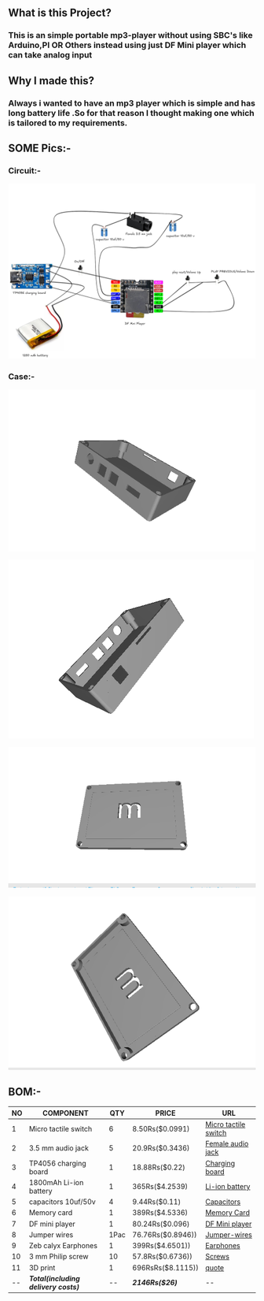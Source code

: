 ## What is this Project?
### This is an simple portable mp3-player without using SBC's like Arduino,PI OR Others instead using just DF Mini player which can take analog input

## Why I made this?
### Always i wanted to have an mp3 player which is simple and has long battery life .So for that reason I thought making one which is tailored to my requirements.

## SOME Pics:- 

### Circuit:-
![Circuit](https://github.com/MithilSaiReddy/mp3-player/blob/main/assets/Circuit_Final.png)

### Case:- 
![Case_Bottom_1](https://github.com/MithilSaiReddy/mp3-player/blob/main/assets/Bottom_1.png)

![Case_Bottom_2](https://github.com/MithilSaiReddy/mp3-player/blob/main/assets/Bottom_2.png)

![Case_Top_1](https://github.com/MithilSaiReddy/mp3-player/blob/main/assets/Top_1.png)

![Case_Top_2](https://github.com/MithilSaiReddy/mp3-player/blob/main/assets/Top_2.png)

## BOM:-
| NO |COMPONENT  | QTY | PRICE|URL
|--|--|--|--|--|
|1|Micro tactile switch| 6 |8.50Rs($0.0991) | [Micro tactile switch](https://ebhoot.in/shop-2/electronics-components/switch-push-button/2pin-round-pushbutton-spst-straight-tactile-micro-switch-through-hole/) |
|2|3.5 mm audio jack| 5 |20.9Rs($0.3436) | [Female audio jack](https://sharvielectronics.com/product/pj-359-b-3-5mm-pcb-mount-3-pin-socket-headphone-stereo-jack-audio/) |
|3|TP4056 charging board| 1 |18.88Rs($0.22) | [Charging board](https://ebhoot.in/shop-2/electronics-modules/bms-module-battery-charging-module/tp4056-1a-li-ion-lithium-battery-charging-module-with-current-protection-type-c/) |
|4|1800mAh Li-ion battery| 1 |365Rs($4.2539) | [Li-ion battery](ttps://sharvielectronics.com/product/lipo-rechargeable-battery-3-7v-1800mah-model-kp-503548/) |
|5| capacitors 10uf/50v| 4 |9.44Rs($0.11) | [Capacitors](https://ebhoot.in/shop-2/electronics-components/capacitors/10uf-50v-electrolytic-capacitor/?) |
|6| Memory card| 1 |389Rs($4.5336) | [Memory Card](https://sharvielectronics.com/product/official-raspberry-pi-32gb-micro-sd-card-a2-class-unprogrammed/)|
|7| DF mini player| 1 |80.24Rs($0.096) | [DF Mini player](https://ebhoot.in/shop-2/electronics-modules/amplifier-modules/dfplayer-mini-mp3-player-module-mp3-voice-decode-board-supporting-tf-card-u-disk-io-serial-port-ad-mp3-tf-16p/)|
|8| Jumper wires| 1Pac |76.76Rs($0.8946)) | [Jumper-wires](https://sharvielectronics.com/product/male-to-male-jumper-wire-connector-40-pieces)|
|9| Zeb calyx Earphones| 1 |399Rs($4.6501)) | [Earphones](https://www.amazon.in/gp/product/B07XCX1P4P/ref=ox_sc_act_title_1?smid=AJ6SIZC8YQDZX&psc=1)|
|10| 3 mm Philip screw| 10|57.8Rs($0.6736)) | [Screws]( https://sharvielectronics.com/product/m3x10mm-phillips-head-mounting-screw-stainless-steel/)|
|11| 3D print| 1 |696RsRs($8.1115)) |[quote](https://github.com/MithilSaiReddy/mp3-player/blob/main/assets/3Ding%20_quote.png)| 
|--| ***Total(including delivery costs)***| -- |***2146Rs($26)*** |--| 
